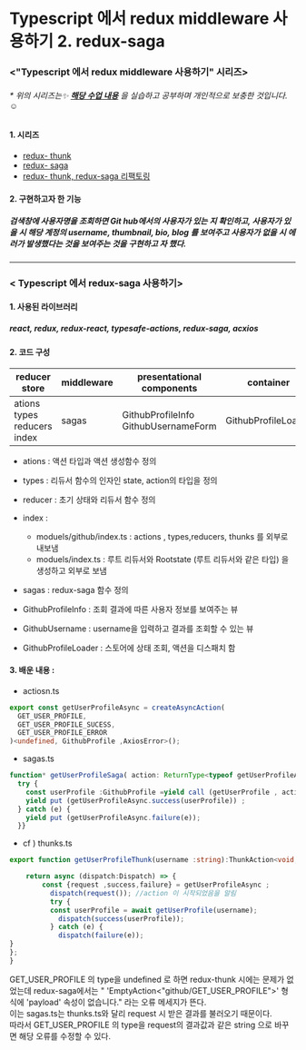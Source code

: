 # Typescript 에서 redux middleware 사용하기 2. redux-saga

### <"Typescript 에서 redux middleware 사용하기" 시리즈>
###### * 위의 시리즈는✨ **[해당 수업 내용](https://react.vlpt.us/using-typescript/06-ts-redux-middleware.html)** 을 실습하고 공부하며 개인적으로 보충한 것입니다. ☺

#### 1. 시리즈
  * [redux- thunk](https://github.com/BadaHertz52/practice_ts_redux-thunk)
  * [redux- saga](https://github.com/BadaHertz52/practic_ts_redux-saga)
  * [redux- thunk, redux-saga 리팩토링](https://github.com/BadaHertz52/practice_ts_redux_middleware ) 

#### 2. 구현하고자 한 기능 
##### 검색창에 사용자명을 조회하면  Git hub에서의 사용자가 있는 지 확인하고, 사용자가 있을 시 해당 계정의 username, thumbnail, bio, blog  를 보여주고 사용자가 없을 시 에러가 발생했다는 것을 보여주는 것을 구현하고 자 했다. 
-------------------------------------------------------------------------------------------------------------------------------------

### < Typescript 에서 redux-saga 사용하기>

#### 1. 사용된 라이브러리
##### react, redux, redux-react, typesafe-actions, redux-saga, acxios 


#### 2. 코드 구성
|reducer store |middleware|presentational components|container|
|--------------|----------|-------------------------|-------------------|
|ations <br >types <br> reducers <br> index|sagas     |GithubProfileInfo <br> GithubUsernameForm         |GithubProfileLoader|

* ations : 액션 타입과 액션 생성함수 정의

* types : 리듀서 함수의 인자인 state, action의 타입을 정의

* reducer : 초기 상태와 리듀서 함수 정의

* index : 
  *  moduels/github/index.ts : actions , types,reducers, thunks 를 외부로 내보냄 
  * moduels/index.ts : 루트 리듀서와 Rootstate (루트 리듀서와 같은 타입) 을 생성하고 외부로 보냄 
  
* sagas : redux-saga 함수 정의 

* GithubProfileInfo : 조회 결과에 따른 사용자 정보를 보여주는 뷰

* GithubUsername : username을 입력하고 결과를 조회할 수 있는 뷰 

* GithubProfileLoader : 스토어에 상태 조회, 액션을 디스패치 함 


#### 3. 배운 내용 : 
* actiosn.ts 
```typescript
export const getUserProfileAsync = createAsyncAction(
  GET_USER_PROFILE,
  GET_USER_PROFILE_SUCESS,
  GET_USER_PROFILE_ERROR
)<undefined, GithubProfile ,AxiosError>();

```
* sagas.ts 
```typescript
function* getUserProfileSaga( action: ReturnType<typeof getUserProfileAsync.request>){
  try {
    const userProfile :GithubProfile =yield call (getUserProfile , action.payload);
    yield put (getUserProfileAsync.success(userProfile)) ;
  } catch (e) {
    yield put (getUserProfileAsync.failure(e));
  }} 
```
* cf ) thunks.ts
```typescript
export function getUserProfileThunk(username :string):ThunkAction<void,RootState ,null , GithubAction>{

    return async (dispatch:Dispatch) => {
        const {request ,success,failure} = getUserProfileAsync ;
          dispatch(request()); //action 이 시작되었음을 알림
          try {
          const userProfile = await getUserProfile(username);
            dispatch(success(userProfile));
          } catch (e) {
            dispatch(failure(e));
}
};
}
```
GET_USER_PROFILE 의 type을 undefined 로 하면 redux-thunk 시에는 문제가 없었는데 redux-saga에서는  " 'EmptyAction<"github/GET_USER_PROFILE">' 형식에 'payload' 속성이 없습니다." 라는 오류 메세지가 뜬다. </br>
이는 sagas.ts는 thunks.ts와 달리 request 시 받은 결과를 불러오기 때문이다. </br>
따라서 GET_USER_PROFILE 의 type을 request의 결과값과 같은 string 으로 바꾸면 해당 오류를 수정할 수 있다. 
